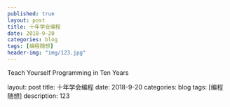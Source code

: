 ```yaml
---
published: true
layout: post
title: 十年学会编程
date: 2018-9-20
categories: blog
tags: [编程随想]
header-img: "img/123.jpg"
---
```


Teach Yourself Programming in Ten Years

layout: post
title: 十年学会编程
date: 2018-9-20
categories: blog
tags: [编程随想]
description: 123












